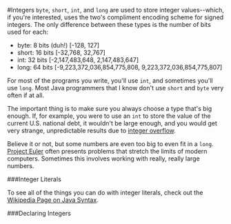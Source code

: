 #Integers
`byte`, `short`, `int`, and `long` are used to store integer values--which, if you're interested, uses the two's compliment encoding scheme for signed integers. The only difference between these types is the number of bits used for each:

* byte: 8 bits (duh!) [-128, 127] 
* short: 16 bits [-32,768, 32,767]
* int: 32 bits [-2,147,483,648, 2,147,483,647]
* long: 64 bits [-9,223,372,036,854,775,808, 9,223,372,036,854,775,807]

For most of the programs you write, you'll use `int`, and sometimes you'll use `long`. Most Java programmers that I know don't use `short` and `byte` very often if at all.

The important thing is to make sure you always choose a type that's big enough. If, for example, you were to use an `int` to store the value of the current U.S. national debt, it wouldn't be large enough, and you would get very strange, unpredictable results due to [integer overflow](http://en.wikipedia.org/wiki/Integer_overflow).

Believe it or not, but some numbers are even too big to even fit in a `long`. [Project Euler](http://projecteuler.net/) often presents problems that stretch the limits of modern computers. Sometimes this involves working with really, really large numbers.

###Integer Literals


To see all of the things you can do with integer literals, check out the [Wikipedia Page on Java Syntax](http://en.wikipedia.org/wiki/Java_syntax#Literals).

###Declaring Integers
